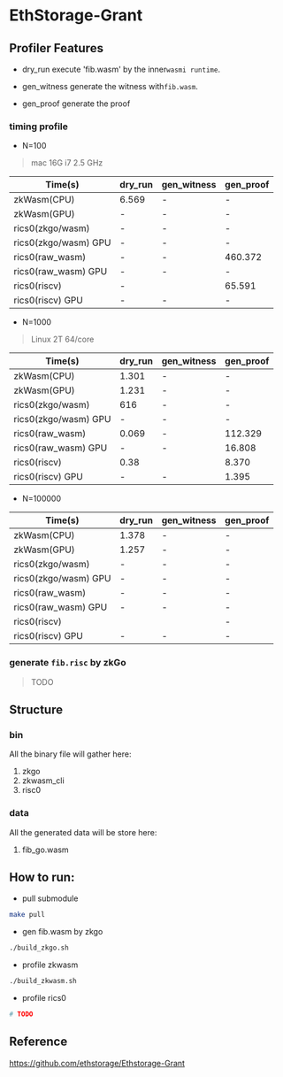 # EthStorage-Grant



## Profiler Features
* dry_run
  execute 'fib.wasm' by the inner`wasmi runtime`.

* gen_witness
  generate the witness with`fib.wasm`.

* gen_proof
  generate the proof

### timing profile

* N=100
> mac 16G i7 2.5 GHz

| Time(s)              | dry_run | gen_witness | gen_proof | 
|----------------------|---------|-------------|-----------|
| zkWasm(CPU)          | 6.569   | -           | -         |             
| zkWasm(GPU)          | -       | -           | -         | 
| rics0(zkgo/wasm)     | -       | -           | -         | 
| rics0(zkgo/wasm) GPU | -       | -           | -         | 
| rics0(raw_wasm)      | -       | -           | 460.372   |             
| rics0(raw_wasm) GPU  | -       | -           | -         |
| rics0(riscv)         | -       |             | 65.591    |             
| rics0(riscv) GPU     | -       | -           | -         | 


* N=1000
> Linux 2T 64/core 

| Time(s)              | dry_run | gen_witness | gen_proof | 
|----------------------|---------|-------------|-----------|
| zkWasm(CPU)          | 1.301   | -           | -         |             
| zkWasm(GPU)          | 1.231   | -           | -         | 
| rics0(zkgo/wasm)     | 616     | -           | -         | 
| rics0(zkgo/wasm) GPU | -       | -           | -         | 
| rics0(raw_wasm)      | 0.069   | -           | 112.329   |             
| rics0(raw_wasm) GPU  | -       | -           | 16.808    |
| rics0(riscv)         | 0.38    |             | 8.370     |             
| rics0(riscv) GPU     | -       | -           | 1.395     | 


* N=100000

| Time(s)              | dry_run | gen_witness | gen_proof | 
|----------------------|---------|-------------|-----------|
| zkWasm(CPU)          | 1.378   | -           | -         |             
| zkWasm(GPU)          | 1.257   | -           | -         | 
| rics0(zkgo/wasm)     | -       | -           | -         | 
| rics0(zkgo/wasm) GPU | -       | -           | -         | 
| rics0(raw_wasm)      | -       | -           | -         |             
| rics0(raw_wasm) GPU  | -       | -           | -         |
| rics0(riscv)         |         |             | -         |             
| rics0(riscv) GPU     | -       | -           | -         | 



### generate `fib.risc` by zkGo
> TODO



## Structure

### bin
All the binary file will gather here:
1. zkgo
2. zkwasm_cli
3. risc0

### data
All the generated data will be store here:
1. fib_go.wasm


## How to run:
* pull submodule
```bash
make pull
```

* gen fib.wasm by zkgo
```bash
./build_zkgo.sh
```

* profile zkwasm
```bash
./build_zkwasm.sh
```

* profile rics0
```bash
# TODO

```


## Reference
https://github.com/ethstorage/Ethstorage-Grant